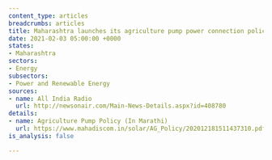 ```yaml
---
content_type: articles
breadcrumbs: articles
title: Maharashtra launches its agriculture pump power connection policy
date: 2021-02-03 05:00:00 +0000
states:
- Maharashtra
sectors:
- Energy
subsectors:
- Power and Renewable Energy
sources:
- name: All India Radio
  url: http://newsonair.com/Main-News-Details.aspx?id=408780
details:
- name: Agriculture Pump Policy (In Marathi)
  url: https://www.mahadiscom.in/solar/AG_Policy/202012181511437310.pdf
is_analysis: false

---
```

